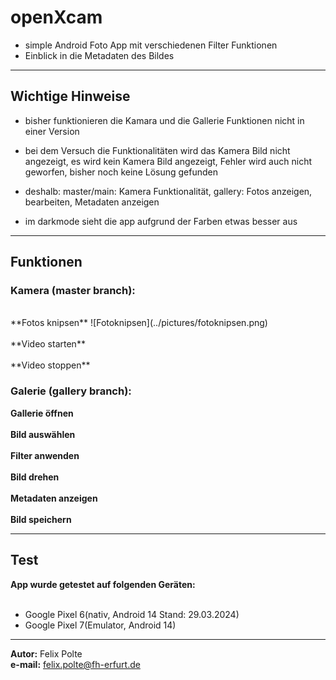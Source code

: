 # openXcam
+ simple Android Foto App mit verschiedenen Filter Funktionen
+ Einblick in die Metadaten des Bildes

---

## Wichtige Hinweise
+ bisher funktionieren die Kamara und die Gallerie Funktionen nicht in einer Version
+ bei dem Versuch die Funktionalitäten wird das Kamera Bild nicht angezeigt, es wird kein Kamera Bild angezeigt, Fehler wird auch nicht geworfen, bisher noch keine Lösung gefunden
+ deshalb: master/main: Kamera Funktionalität, gallery: Fotos anzeigen, bearbeiten, Metadaten anzeigen

+ im darkmode sieht die app aufgrund der Farben etwas besser aus

---

## Funktionen

### Kamera (master branch):
<br>
**Fotos knipsen**
![Fotoknipsen](../pictures/fotoknipsen.png)
<br>
<br>
**Video starten**
<br>
<br>
**Video stoppen**
<br>

### Galerie (gallery branch):

**Gallerie öffnen**
<br>
<br>
**Bild auswählen**
<br>
<br>
**Filter anwenden**
<br>
<br>
**Bild drehen**
<br>
<br>
**Metadaten anzeigen**
<br>
<br>
**Bild speichern**
<br>

---

## Test

**App wurde getestet auf folgenden Geräten:**
<br><br>
+ Google Pixel 6(nativ, Android 14 Stand: 29.03.2024)
+ Google Pixel 7(Emulator, Android 14)



---

**Autor:** Felix Polte
<br>
**e-mail:** felix.polte@fh-erfurt.de





  
